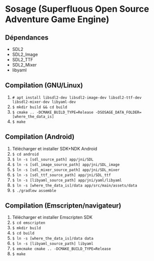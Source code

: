 # Sosage (Superfluous Open Source Adventure Game Engine)

## Dépendances

 - SDL2
 - SDL2_Image
 - SDL2_TTF
 - SDL2_Mixer
 - libyaml

## Compilation (GNU/Linux)

1. `# apt install libsdl2-dev libsdl2-image-dev libsdl2-ttf-dev libsdl2-mixer-dev libyaml-dev`
2. `$ mkdir build && cd build`
3. `$ cmake .. -DCMAKE_BUILD_TYPE=Release -DSOSAGE_DATA_FOLDER=[where_the_data_is]`
4. `$ make`

## Compilation (Android)

1. Télécharger et installer SDK+NDK Android
2. `$ cd android`
3. `$ ln -s [sdl_source_path] app/jni/SDL`
4. `$ ln -s [sdl_image_source_path] app/jni/SDL_image`
5. `$ ln -s [sdl_mixer_source_path] app/jni/SDL_mixer`
6. `$ ln -s [sdl_ttf_source_path] app/jni/SDL_ttf`
7. `$ ln -s [libyaml_source_path] app/jni/yaml/libyaml`
8. `$ ln -s [where_the_data_is]/data app/src/main/assets/data`
8. `$ ./gradlew assemble`

## Compilation (Emscripten/navigateur)

1. Télécharger et installer Emscripten SDK
2. `$ cd emscripten`
3. `$ mkdir build`
4. `$ cd build`
5. `$ ln -s [where_the_data_is]/data data`
6. `$ ln -s [libyaml_source_path] libyaml`
7. `$ emcmake cmake .. -DCMAKE_BUILD_TYPE=Release`
8. `$ make`
